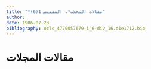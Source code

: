 ```yaml
---
title: "*مقالات المجلات*. المقتبس 1(6)"
author: 
date: 1906-07-23
bibliography: oclc_4770057679-i_6-div_16.d1e1712.bib
---
```




#  مقالات المجلات 

